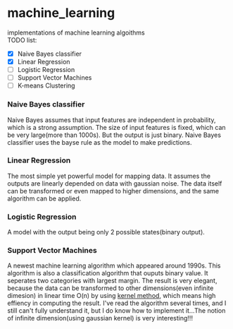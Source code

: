 machine_learning
================

implementations of machine learning algoithms<br>
TODO list:
- [x] Naive Bayes classifier
- [x] Linear Regression
- [ ] Logistic Regression
- [ ] Support Vector Machines
- [ ] K-means Clustering

### Naive Bayes classifier
Naive Bayes assumes that input features are independent in probability, which is a strong assumption. The size of input features is fixed, which can be very large(more than 1000s). But the output is just binary. Naive Bayes classifier uses the bayse rule as the model to make predictions.

### Linear Regression
The most simple yet powerful model for mapping data. It assumes the outputs are linearly depended on data with gaussian noise. The data itself can be transformed or even mapped to higher dimensions, and the same algorithm can be applied.

### Logistic Regression
A model with the output being only 2 possible states(binary output).

### Support Vector Machines
A newest machine learning algorithm which appeared around 1990s. This algorithm is also a classification algorithm that ouputs binary value. It seperates two categories with largest margin. The result is very elegant, because the data can be transformed to other dimensions(even infinite dimesion) in linear time O(n) by using [kernel method](http://en.wikipedia.org/wiki/Kernel_method), which means high effiency in computing the result. I've read the algorithm several times, and I still can't fully understand it, but I do know how to implement it...The notion of infinite dimension(using gaussian kernel) is very interesting!!!

